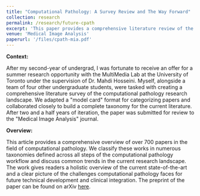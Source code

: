 ```yaml
---
title: "Computational Pathology: A Survey Review and The Way Forward"
collection: research
permalink: /research/future-cpath
excerpt: 'This paper provides a comprehensive literature review of the field of computational pathology to identify key challenges in the current research landscape. The work was conducted during my 2nd-year summer research experience with the MultiMedia Lab at the University of Toronto and was recently submitted for review to the "Medical Image Analysis" journal.'
venue: 'Medical Image Analysis'
paperurl: '/files/cpath-mia.pdf'
---
```

**Context:**

After my second-year of undergrad, I was fortunate to receive an offer for a summer research opportunity with the MultiMedia Lab at the University of Toronto under the supervision of Dr. Mahdi Hosseini. Myself, alongside a team of four other undergraduate students, were tasked with creating a comprehensive literature survey of the computational pathology research landscape. We adapted a "model card" format for categorizing papers and collaborated closely to build a complete taxonomy for the current literature. After two and a half years of iteration, the paper was submitted for review to the "Medical Image Analysis" journal.

**Overview:**

This article provides a comprehensive overview of over 700 papers in the field of computational pathology. We classify these works in numerous taxonomies defined across all steps of the computational pathology workflow and discuss common trends in the current research landscape. The work gives readers a holistic overview of the current state-of-the-art and a clear picture of the challenges computational pathology faces for future technical development and clinical integration. The preprint of the paper can be found on arXiv [here](https://arxiv.org/abs/2304.05482). 